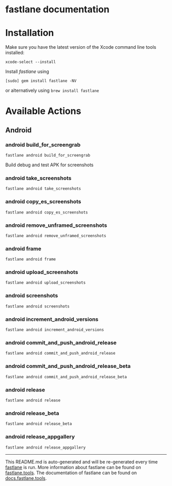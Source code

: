 fastlane documentation
================
# Installation

Make sure you have the latest version of the Xcode command line tools installed:

```
xcode-select --install
```

Install _fastlane_ using
```
[sudo] gem install fastlane -NV
```
or alternatively using `brew install fastlane`

# Available Actions
## Android
### android build_for_screengrab
```
fastlane android build_for_screengrab
```
Build debug and test APK for screenshots
### android take_screenshots
```
fastlane android take_screenshots
```

### android copy_es_screenshots
```
fastlane android copy_es_screenshots
```

### android remove_unframed_screenshots
```
fastlane android remove_unframed_screenshots
```

### android frame
```
fastlane android frame
```

### android upload_screenshots
```
fastlane android upload_screenshots
```

### android screenshots
```
fastlane android screenshots
```

### android increment_android_versions
```
fastlane android increment_android_versions
```

### android commit_and_push_android_release
```
fastlane android commit_and_push_android_release
```

### android commit_and_push_android_release_beta
```
fastlane android commit_and_push_android_release_beta
```

### android release
```
fastlane android release
```

### android release_beta
```
fastlane android release_beta
```

### android release_appgallery
```
fastlane android release_appgallery
```


----

This README.md is auto-generated and will be re-generated every time [fastlane](https://fastlane.tools) is run.
More information about fastlane can be found on [fastlane.tools](https://fastlane.tools).
The documentation of fastlane can be found on [docs.fastlane.tools](https://docs.fastlane.tools).
